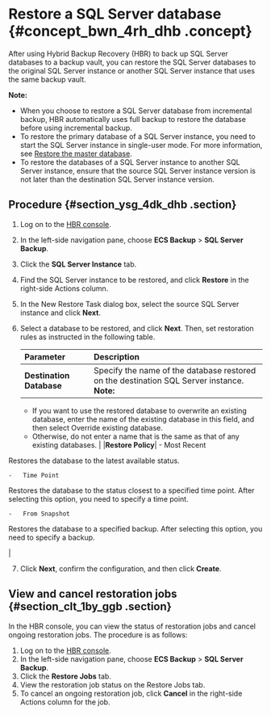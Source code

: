 # Restore a SQL Server database {#concept_bwn_4rh_dhb .concept}

After using Hybrid Backup Recovery \(HBR\) to back up SQL Server databases to a backup vault, you can restore the SQL Server databases to the original SQL Server instance or another SQL Server instance that uses the same backup vault.

**Note:** 

-   When you choose to restore a SQL Server database from incremental backup, HBR automatically uses full backup to restore the database before using incremental backup.
-   To restore the primary database of a SQL Server instance, you need to start the SQL Server instance in single-user mode. For more information, see [Restore the master database](https://docs.microsoft.com/zh-cn/sql/relational-databases/backup-restore/restore-the-master-database-transact-sql?view=sql-server-2017).
-   To restore the databases of a SQL Server instance to another SQL Server instance, ensure that the source SQL Server instance version is not later than the destination SQL Server instance version.

## Procedure {#section_ysg_4dk_dhb .section}

1.  Log on to the [HBR console](https://hbr.console.aliyun.com).
2.  In the left-side navigation pane, choose **ECS Backup** \> **SQL Server Backup**.
3.  Click the **SQL Server Instance** tab.
4.  Find the SQL Server instance to be restored, and click **Restore** in the right-side Actions column.
5.  In the New Restore Task dialog box, select the source SQL Server instance and click **Next**.
6.  Select a database to be restored, and click **Next**. Then, set restoration rules as instructed in the following table.

    |Parameter|Description|
    |:--------|:----------|
    |**Destination Database**|Specify the name of the database restored on the destination SQL Server instance. **Note:** 

    -   If you want to use the restored database to overwrite an existing database, enter the name of the existing database in this field, and then select Override existing database.
    -   Otherwise, do not enter a name that is the same as that of any existing databases.
 |
    |**Restore Policy**|     -   Most Recent 

Restores the database to the latest available status.

    -   Time Point 

Restores the database to the status closest to a specified time point. After selecting this option, you need to specify a time point.

    -   From Snapshot 

Restores the database to a specified backup. After selecting this option, you need to specify a backup.

 |

7.  Click **Next**, confirm the configuration, and then click **Create**.

## View and cancel restoration jobs {#section_clt_1by_ggb .section}

In the HBR console, you can view the status of restoration jobs and cancel ongoing restoration jobs. The procedure is as follows:

1.  Log on to the [HBR console](https://hbr.console.aliyun.com).
2.  In the left-side navigation pane, choose **ECS Backup** \> **SQL Server Backup**.
3.  Click the **Restore Jobs** tab.
4.  View the restoration job status on the Restore Jobs tab.
5.  To cancel an ongoing restoration job, click **Cancel** in the right-side Actions column for the job.

